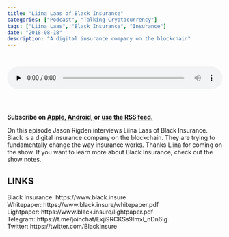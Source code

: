 ```yaml
---
title: "Liina Laas of Black Insurance"
categories: ["Podcast", "Talking Cryptocurrency"]
tags: ["Liina Laas", "Black Insurance", "Insurance"]
date: "2018-08-18"
description: "A digital insurance company on the blockchain"
---
```

<audio controls="" preload="none" style="padding-top:2em;padding-bottom:3em; width:100%;">
  <source 
  src="http://traffic.libsyn.com/talkingcryptocurrency/TalkingCryptocurrency_025.mp3"
  type="audio/mpeg">
  Your browser does not support the audio element.
</audio>

<p>
  <strong>
    Subscribe on 
    <a href="https://itunes.apple.com/us/podcast/talking-cryptocurrency/id1388099603?mt=2app=podcast">
        Apple,
    </a>
    <a href="https://www.google.com/podcasts?feed=aHR0cDovL3RhbGtpbmdjcnlwdG9jdXJyZW5jeS5saWJzeW4uY29tL3Jzcw%3D%3D">
      Android,
    </a>
    or
    <a href="http://talkingcryptocurrency.libsyn.com/rss">
      use the RSS feed.
      </a>
  </strong>
</p>

On this episode Jason Rigden interviews Liina Laas of Black Insurance. Black is a digital insurance company on the blockchain. They are trying to fundamentally change the way insurance works. Thanks Liina for coming on the show. If you want to learn more about Black Insurance, check out the show notes.

<h2>LINKS</h2>
Black Insurance: https://www.black.insure<br>
Whitepaper: https://www.black.insure/whitepaper.pdf<br>
Lightpaper: https://www.black.insure/lightpaper.pdf<br>
Telegram: https://t.me/joinchat/Exji9RCKSs9Imxl_nDn6Ig<br>
Twitter: https://twitter.com/BlackInsure<br>
